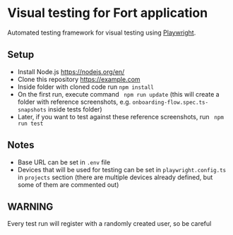# Visual testing for Fort application

Automated testing framework for visual testing using [Playwright](https://playwright.dev/).

## Setup

- Install Node.js https://nodejs.org/en/
- Clone this repository https://example.com
- Inside folder with cloned code run `npm install`
- On the first run, execute command ` npm run update` (this will create a folder with reference screenshots, e.g. `onboarding-flow.spec.ts-snapshots` inside tests folder)
- Later, if you want to test against these reference screenshots, run ` npm run test`

## Notes

- Base URL can be set in `.env` file
- Devices that will be used for testing can be set in `playwright.config.ts` in `projects` section (there are multiple devices already defined, but some of them are commented out)

## WARNING

Every test run will register with a randomly created user, so be careful

